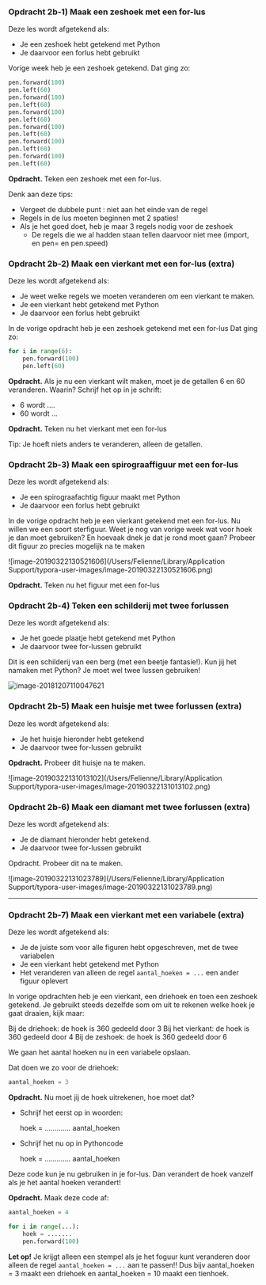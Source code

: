 ### Opdracht 2b-1) Maak een zeshoek met een for-lus 

Deze les wordt afgetekend als:

- Je een zeshoek hebt getekend met Python
- Je daarvoor een forlus hebt gebruikt

Vorige week heb je een zeshoek getekend. Dat ging zo:

```python
pen.forward(100)
pen.left(60)
pen.forward(100)
pen.left(60)
pen.forward(100)
pen.left(60)
pen.forward(100)
pen.left(60)
pen.forward(100)
pen.left(60)
pen.forward(100)
pen.left(60)
```

**Opdracht.** Teken een zeshoek met een for-lus.

Denk aan deze tips:

* Vergeet de dubbele punt : niet aan het einde van de regel
* Regels in de lus moeten beginnen met 2 spaties!
* Als je het goed doet, heb je maar 3 regels nodig voor de zeshoek 
  * De regels die we al hadden staan tellen daarvoor niet mee (import, en pen= en pen.speed)



### Opdracht 2b-2) Maak een vierkant met een for-lus (extra)

Deze les wordt afgetekend als:

- Je weet welke regels we moeten veranderen om een vierkant te maken.
- Je een vierkant hebt getekend met Python
- Je daarvoor een forlus hebt gebruikt

In de vorige opdracht heb je een zeshoek getekend met een for-lus Dat ging zo:

```python
for i in range(6):
    pen.forward(100)
    pen.left(60)
```

**Opdracht.** Als je nu een vierkant wilt maken, moet je de getallen 6 en 60 veranderen. Waarin? 
Schrijf het op in je schrift:

* 6 wordt ....
* 60 wordt ...

**Opdracht.** Teken nu het vierkant met een for-lus

Tip: Je hoeft niets anders te veranderen, alleen de getallen.

### Opdracht 2b-3) Maak een spirograaffiguur met een for-lus

Deze les wordt afgetekend als:

- Je een spirograafachtig figuur maakt met Python
- Je daarvoor een forlus hebt gebruikt

In de vorige opdracht heb je een vierkant getekend met een for-lus. Nu willen we een soort sterfiguur. Weet je nog van vorige week wat voor hoek je dan moet gebruiken? En hoevaak dnek je dat je rond moet gaan? Probeer dit figuur zo precies mogelijk na te maken

![image-20190322130521606](/Users/Felienne/Library/Application Support/typora-user-images/image-20190322130521606.png)

**Opdracht.** Teken nu het figuur met een for-lus

### Opdracht 2b-4) Teken een schilderij met twee forlussen

Deze les wordt afgetekend als:

- Je het goede plaatje hebt getekend met Python
- Je daarvoor twee for-lussen gebruikt

Dit is een schilderij van een berg (met een beetje fantasie!). Kun jij het namaken met Python? Je moet wel twee lussen gebruiken!

![image-20181207110047621](/Users/Felienne/Library/Application%20Support/typora-user-images/image-20181207110047621.png)





### Opdracht 2b-5) Maak een huisje met twee forlussen (extra)

Deze les wordt afgetekend als:

- Je het huisje hieronder hebt getekend
- Je daarvoor twee for-lussen gebruikt

**Opdracht.** Probeer dit huisje na te maken.

![image-20190322131013102](/Users/Felienne/Library/Application Support/typora-user-images/image-20190322131013102.png)

### Opdracht 2b-6) Maak een diamant met twee forlussen (extra)

Deze les wordt afgetekend als:

- Je de diamant hieronder hebt getekend.
- Je daarvoor twee for-lussen gebruikt

Opdracht. Probeer dit na te maken.

![image-20190322131023789](/Users/Felienne/Library/Application Support/typora-user-images/image-20190322131023789.png)

------

 <div style="page-break-after: always;"></div>

### Opdracht 2b-7) Maak een vierkant met een variabele (extra)

Deze les wordt afgetekend als:

- Je de juiste som voor alle figuren hebt opgeschreven, met de twee variabelen
- Je een vierkant hebt getekend met Python
- Het veranderen van alleen de regel `aantal_hoeken = ...` een ander figuur oplevert

In vorige opdrachten heb je een vierkant, een driehoek en toen een zeshoek getekend. Je gebruikt steeds dezelfde som om uit te rekenen welke hoek je gaat draaien, kijk maar:

Bij de driehoek: de hoek is 360 gedeeld door 3
Bij het vierkant: de hoek is 360 gedeeld door 4
Bij de zeshoek:  de hoek is 360 gedeeld door 6

We gaan het aantal hoeken nu in een variabele opslaan. 

Dat doen we zo voor de driehoek:

```python
aantal_hoeken = 3
```


**Opdracht.** Nu moet jij de hoek uitrekenen, hoe moet dat?

* Schrijf het eerst op in woorden:

  hoek = …………. aantal_hoeken

* Schrijf het nu op in Pythoncode

  hoek = …………. aantal_hoeken



Deze code kun je nu gebruiken in je for-lus. Dan verandert de hoek vanzelf als je het aantal hoeken verandert!

**Opdracht.** Maak deze code af:

```python
aantal_hoeken = 4

for i in range(...):
    hoek = .......
    pen.forward(100)
```

**Let op!** Je krijgt alleen een stempel als je het foguur kunt veranderen door alleen de regel `aantal_hoeken = ...`  aan te passen!! Dus bijv aantal_hoeken = 3 maakt een driehoek en aantal_hoeken = 10 maakt een tienhoek.

